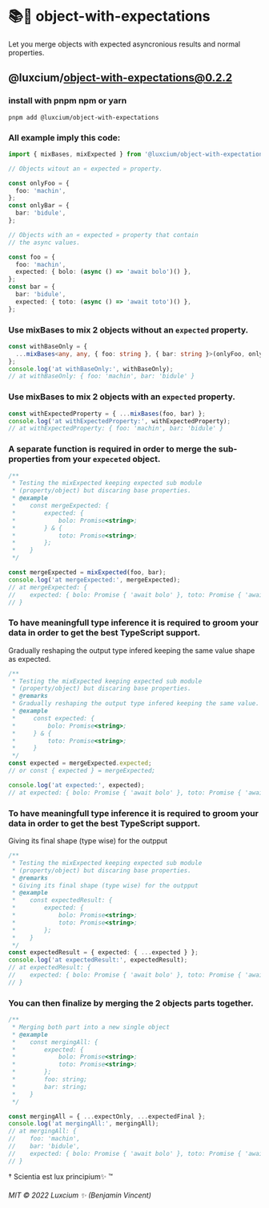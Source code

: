 # 📚💙 object-with-expectations

Let you merge objects with expected asyncronious results and normal properties.

## @luxcium/object-with-expectations@0.2.2

### install with pnpm npm or yarn

    pnpm add @luxcium/object-with-expectations

### All example imply this code:

```typescript
import { mixBases, mixExpected } from '@luxcium/object-with-expectations';

// Objects witout an « expected » property.

const onlyFoo = {
  foo: 'machin',
};
const onlyBar = {
  bar: 'bidule',
};

// Objects with an « expected » property that contain
// the async values.

const foo = {
  foo: 'machin',
  expected: { bolo: (async () => 'await bolo')() },
};
const bar = {
  bar: 'bidule',
  expected: { toto: (async () => 'await toto')() },
};
```

### Use mixBases to mix 2 objects without an `expected` property.

```typescript
const withBaseOnly = {
  ...mixBases<any, any, { foo: string }, { bar: string }>(onlyFoo, onlyBar),
};
console.log('at withBaseOnly:', withBaseOnly);
// at withBaseOnly: { foo: 'machin', bar: 'bidule' }
```

### Use mixBases to mix 2 objects with an `expected` property.

```typescript
const withExpectedProperty = { ...mixBases(foo, bar) };
console.log('at withExpectedProperty:', withExpectedProperty);
// at withExpectedProperty: { foo: 'machin', bar: 'bidule' }
```

### A separate function is required in order to merge the sub-properties from your `expeceted` object.

```typescript
/**
 * Testing the mixExpected keeping expected sub module
 * (property/object) but discaring base properties.
 * @example
 *    const mergeExpected: {
 *        expected: {
 *            bolo: Promise<string>;
 *        } & {
 *            toto: Promise<string>;
 *        };
 *    }
 */

const mergeExpected = mixExpected(foo, bar);
console.log('at mergeExpected:', mergeExpected);
// at mergeExpected: {
//    expected: { bolo: Promise { 'await bolo' }, toto: Promise { 'await toto' } }
// }
```

### To have meaningfull type inference it is required to groom your data in order to get the best TypeScript support.

Gradually reshaping the output type infered keeping the same value shape as expected.

```typescript
/**
 * Testing the mixExpected keeping expected sub module
 * (property/object) but discaring base properties.
 * @remarks
 * Gradually reshaping the output type infered keeping the same value.
 * @example
 *     const expected: {
 *         bolo: Promise<string>;
 *     } & {
 *         toto: Promise<string>;
 *     }
 */
const expected = mergeExpected.expected;
// or const { expected } = mergeExpected;

console.log('at expected:', expected);
// at expected: { bolo: Promise { 'await bolo' }, toto: Promise { 'await toto' } }
```

### To have meaningfull type inference it is required to groom your data in order to get the best TypeScript support.

Giving its final shape (type wise) for the outpput

```typescript
/**
 * Testing the mixExpected keeping expected sub module
 * (property/object) but discaring base properties.
 * @remarks
 * Giving its final shape (type wise) for the outpput
 * @example
 *    const expectedResult: {
 *        expected: {
 *            bolo: Promise<string>;
 *            toto: Promise<string>;
 *        };
 *    }
 */
const expectedResult = { expected: { ...expected } };
console.log('at expectedResult:', expectedResult);
// at expectedResult: {
//    expected: { bolo: Promise { 'await bolo' }, toto: Promise { 'await toto' } }
// }
```

### You can then finalize by merging the 2 objects parts together.

```typescript
/**
 * Merging both part into a new single object
 * @example
 *    const mergingAll: {
 *        expected: {
 *            bolo: Promise<string>;
 *            toto: Promise<string>;
 *        };
 *        foo: string;
 *        bar: string;
 *    }
 */

const mergingAll = { ...expectOnly, ...expectedFinal };
console.log('at mergingAll:', mergingAll);
// at mergingAll: {
//    foo: 'machin',
//    bar: 'bidule',
//    expected: { bolo: Promise { 'await bolo' }, toto: Promise { 'await toto' } }
// }
```

† Scientia est lux principium✨ ™

###### MIT © 2022 Luxcium ✨ (Benjamin Vincent)
